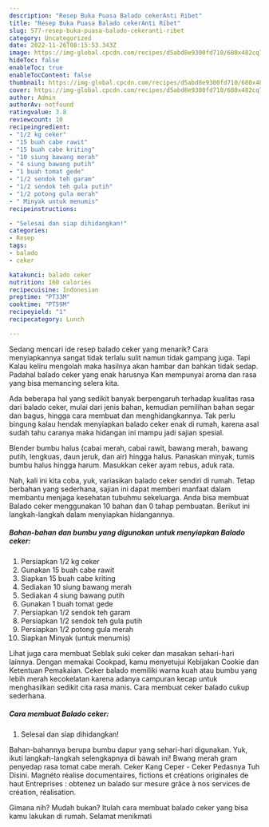```yaml
---
description: "Resep Buka Puasa Balado cekerAnti Ribet"
title: "Resep Buka Puasa Balado cekerAnti Ribet"
slug: 577-resep-buka-puasa-balado-cekeranti-ribet
category: Uncategorized
date: 2022-11-26T08:15:53.343Z
image: https://img-global.cpcdn.com/recipes/d5abd8e9300fd710/680x482cq70/balado-ceker-foto-resep-utama.jpg
hideToc: false
enableToc: true
enableTocContent: false
thumbnail: https://img-global.cpcdn.com/recipes/d5abd8e9300fd710/680x482cq70/balado-ceker-foto-resep-utama.jpg
cover: https://img-global.cpcdn.com/recipes/d5abd8e9300fd710/680x482cq70/balado-ceker-foto-resep-utama.jpg
author: Admin
authorAv: notfound
ratingvalue: 3.8
reviewcount: 10
recipeingredient:
- "1/2 kg ceker"
- "15 buah cabe rawit"
- "15 buah cabe kriting"
- "10 siung bawang merah"
- "4 siung bawang putih"
- "1 buah tomat gede"
- "1/2 sendok teh garam"
- "1/2 sendok teh gula putih"
- "1/2 potong gula merah"
- " Minyak untuk menumis"
recipeinstructions:

- "Selesai dan siap dihidangkan!"
categories:
- Resep
tags:
- balado
- ceker

katakunci: balado ceker 
nutrition: 160 calories
recipecuisine: Indonesian
preptime: "PT33M"
cooktime: "PT59M"
recipeyield: "1"
recipecategory: Lunch

---
```



Sedang mencari ide resep balado ceker yang menarik? Cara menyiapkannya sangat tidak terlalu sulit namun tidak gampang juga. Tapi Kalau keliru mengolah maka hasilnya akan hambar dan bahkan tidak sedap. Padahal balado ceker yang enak harusnya Kan mempunyai aroma dan rasa yang bisa memancing selera kita.


Ada beberapa hal yang sedikit banyak berpengaruh terhadap kualitas rasa dari balado ceker, mulai dari jenis bahan, kemudian pemilihan bahan segar dan bagus, hingga cara membuat dan menghidangkannya. Tak perlu bingung kalau hendak menyiapkan balado ceker enak di rumah, karena asal sudah tahu caranya maka hidangan ini mampu jadi sajian spesial.

Blender bumbu halus (cabai merah, cabai rawit, bawang merah, bawang putih, lengkuas, daun jeruk, dan air) hingga halus. Panaskan minyak, tumis bumbu halus hingga harum. Masukkan ceker ayam rebus, aduk rata.


Nah, kali ini kita coba, yuk, variasikan balado ceker sendiri di rumah. Tetap berbahan yang sederhana, sajian ini dapat memberi manfaat dalam membantu menjaga kesehatan tubuhmu sekeluarga. Anda bisa membuat Balado ceker menggunakan 10 bahan dan 0 tahap pembuatan. Berikut ini langkah-langkah dalam menyiapkan hidangannya.

<!--inarticleads1-->

##### Bahan-bahan dan bumbu yang digunakan untuk menyiapkan Balado ceker:

1. Persiapkan 1/2 kg ceker
1. Gunakan 15 buah cabe rawit
1. Siapkan 15 buah cabe kriting
1. Sediakan 10 siung bawang merah
1. Sediakan 4 siung bawang putih
1. Gunakan 1 buah tomat gede
1. Persiapkan 1/2 sendok teh garam
1. Persiapkan 1/2 sendok teh gula putih
1. Persiapkan 1/2 potong gula merah
1. Siapkan  Minyak (untuk menumis)


Lihat juga cara membuat Seblak suki ceker dan masakan sehari-hari lainnya. Dengan memakai Cookpad, kamu menyetujui Kebijakan Cookie dan Ketentuan Pemakaian. Ceker balado memiliki warna kuah atau bumbu yang lebih merah kecokelatan karena adanya campuran kecap untuk menghasilkan sedikit cita rasa manis. Cara membuat ceker balado cukup sederhana. 

<!--inarticleads2-->

##### Cara membuat Balado ceker:


1. Selesai dan siap dihidangkan!

Bahan-bahannya berupa bumbu dapur yang sehari-hari digunakan. Yuk, ikuti langkah-langkah selengkapnya di bawah ini! Bwang merah gram penyedap rasa tomat cabe merah. Ceker Kang Ceper - Ceker Pedasnya Tuh Disini. Magnéto réalise documentaires, fictions et créations originales de haut Entreprises : obtenez un balado sur mesure grâce à nos services de création, réalisation. 

Gimana nih? Mudah bukan? Itulah cara membuat balado ceker yang bisa kamu lakukan di rumah. Selamat menikmati
